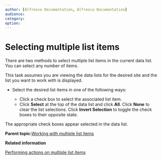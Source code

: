 ```yaml
---
author: [Alfresco Documentation, Alfresco Documentation]
audience: 
category: 
option: 
---
```


# Selecting multiple list items

There are two methods to select multiple list items in the current data list. You can select any number of items.

This task assumes you are viewing the data lists for the desired site and the list you want to work with is displayed.

-   Select the desired list items in one of the following ways:

    -   Click a check box to select the associated list item.
    -   Click **Select** at the top of the data list and click **All**.
    Click **None** to clear the list selections. Click **Invert Selection** to toggle the check boxes to their opposite state.


The appropriate check boxes appear selected in the data list.

**Parent topic:**[Working with multiple list items](../concepts/datalists-item-multiple.md)

**Related information**  


[Performing actions on multiple list items](datalists-item-multiple-actions.md)

